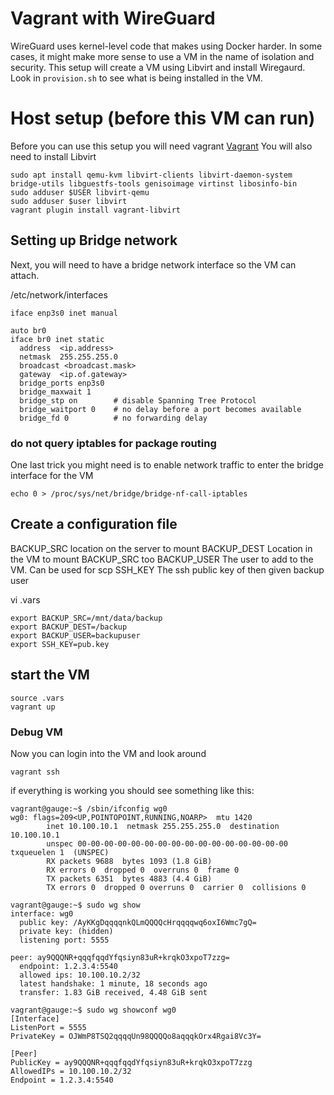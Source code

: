 # Vagrant with WireGuard

WireGuard uses kernel-level code that makes using Docker harder. In some cases, it might make more sense to use a VM in the name of isolation and security. This setup will create a VM using Libvirt and install Wiregaurd. Look in `provision.sh` to see what is being installed in the VM.

# Host setup (before this VM can run)
Before you can use this setup you will need vagrant [Vagrant](https://www.vagrantup.com/downloads.html)
You will also need to install Libvirt
```
sudo apt install qemu-kvm libvirt-clients libvirt-daemon-system bridge-utils libguestfs-tools genisoimage virtinst libosinfo-bin
sudo adduser $USER libvirt-qemu
sudo adduser $user libvirt
vagrant plugin install vagrant-libvirt
```

## Setting up Bridge network
Next, you will need to have a bridge network interface so the VM can attach.

/etc/network/interfaces
```
iface enp3s0 inet manual

auto br0
iface br0 inet static
  address  <ip.address>
  netmask  255.255.255.0
  broadcast <broadcast.mask>
  gateway  <ip.of.gateway>
  bridge_ports enp3s0
  bridge_maxwait 1
  bridge_stp on        # disable Spanning Tree Protocol
  bridge_waitport 0    # no delay before a port becomes available
  bridge_fd 0          # no forwarding delay
```

### do not query iptables for package routing
One last trick you might need is to enable network traffic to enter the bridge interface for the VM

```
echo 0 > /proc/sys/net/bridge/bridge-nf-call-iptables
```

## Create a configuration file
BACKUP_SRC   location on the server to mount
BACKUP_DEST  Location in the VM to mount BACKUP_SRC too
BACKUP_USER  The user to add to the VM. Can be used for scp
SSH_KEY      The ssh public key of then given backup user

vi .vars
```
export BACKUP_SRC=/mnt/data/backup
export BACKUP_DEST=/backup
export BACKUP_USER=backupuser
export SSH_KEY=pub.key
```

## start the VM
```
source .vars
vagrant up
```

### Debug VM
Now you can login into the VM and look around
```
vagrant ssh
```

if everything is working you should see something like this:
```
vagrant@gauge:~$ /sbin/ifconfig wg0
wg0: flags=209<UP,POINTOPOINT,RUNNING,NOARP>  mtu 1420
        inet 10.100.10.1  netmask 255.255.255.0  destination 10.100.10.1
        unspec 00-00-00-00-00-00-00-00-00-00-00-00-00-00-00-00  txqueuelen 1  (UNSPEC)
        RX packets 9688  bytes 1093 (1.8 GiB)
        RX errors 0  dropped 0  overruns 0  frame 0
        TX packets 6351  bytes 4883 (4.4 GiB)
        TX errors 0  dropped 0 overruns 0  carrier 0  collisions 0

vagrant@gauge:~$ sudo wg show
interface: wg0
  public key: /AyKKgDqqqqnkQLmQQQQcHrqqqqwq6oxI6Wmc7gQ=
  private key: (hidden)
  listening port: 5555

peer: ay9QQQNR+qqqfqqdYfqsiyn83uR+krqkO3xpoT7zzg=
  endpoint: 1.2.3.4:5540
  allowed ips: 10.100.10.2/32
  latest handshake: 1 minute, 18 seconds ago
  transfer: 1.83 GiB received, 4.48 GiB sent

vagrant@gauge:~$ sudo wg showconf wg0
[Interface]
ListenPort = 5555
PrivateKey = OJWmP8TSQ2qqqqUn98QQQQo8aqqqkOrx4Rgai8Vc3Y=

[Peer]
PublicKey = ay9QQQNR+qqqfqqdYfqsiyn83uR+krqkO3xpoT7zzg
AllowedIPs = 10.100.10.2/32
Endpoint = 1.2.3.4:5540
```
